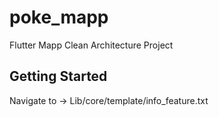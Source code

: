 # poke_mapp

Flutter Mapp Clean Architecture Project

## Getting Started

Navigate to -> Lib/core/template/info_feature.txt
